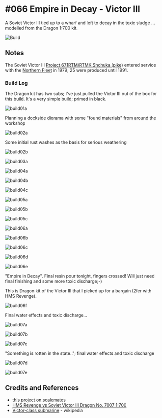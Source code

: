 # #066 Empire in Decay - Victor III

A Soviet Victor III tied up to a wharf and left to decay in the toxic sludge ... modelled from the Dragon 1:700 kit.

![Build](./assets/VictorIII_build.jpg?raw=true)

## Notes

The Soviet Victor III [Project 671RTM/RTMK Shchuka (pike)](https://en.wikipedia.org/wiki/Victor-class_submarine)
entered service with the
[Northern Fleet](https://en.wikipedia.org/wiki/Northern_Fleet)
in 1979; 25 were produced until 1991.

### Build Log

The Dragon kit has two subs; I've just pulled the Victor III out of the box for this build. It's a very simple build; primed in black.

![build01a](./assets/build01a.jpg?raw=true)

Planning a dockside diorama with some "found materials" from around the workshop

![build02a](./assets/build02a.jpg?raw=true)

Some initial rust washes as the basis for serious weathering

![build02b](./assets/build02b.jpg?raw=true)

![build03a](./assets/build03a.jpg?raw=true)

![build04a](./assets/build04a.jpg?raw=true)

![build04b](./assets/build04b.jpg?raw=true)

![build04c](./assets/build04c.jpg?raw=true)

![build05a](./assets/build05a.jpg?raw=true)

![build05b](./assets/build05b.jpg?raw=true)

![build05c](./assets/build05c.jpg?raw=true)

![build06a](./assets/build06a.jpg?raw=true)

![build06b](./assets/build06b.jpg?raw=true)

![build06c](./assets/build06c.jpg?raw=true)

![build06d](./assets/build06d.jpg?raw=true)

![build06e](./assets/build06e.jpg?raw=true)

"Empire in Decay". Final resin pour tonight, fingers crossed! Will just need final finishing and some more toxic discharge;-)

This is Dragon kit of the Victor III that I picked up for a bargain (2fer with HMS Revenge).

![build06f](./assets/build06f.jpg?raw=true)

Final water effects and toxic discharge...

![build07a](./assets/build07a.jpg?raw=true)

![build07b](./assets/build07b.jpg?raw=true)

![build07c](./assets/build07c.jpg?raw=true)

"Something is rotten in the state.."; final water effects and toxic discharge

![build07d](./assets/build07d.jpg?raw=true)

![build07e](./assets/build07e.jpg?raw=true)

## Credits and References

* [this project on scalemates](https://www.scalemates.com/profiles/mate.php?id=74137&p=projects&project=135059)
* [HMS Revenge vs Soviet Victor III Dragon No. 7007 1:700](https://www.scalemates.com/kits/dragon-7007-hms-revenge-vs-soviet-victor-iii--1356080)
* [Victor-class submarine](https://en.wikipedia.org/wiki/Victor-class_submarine) - wikipedia
